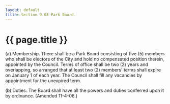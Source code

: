 ```yaml
---
layout: default 
title: Section 9.08 Park Board.
---
```


{{ page.title }}
================

​(a) Membership. There shall be a Park Board consisting of five (5)
members who shall be electors of the City and hold no compensated
position therein, appointed by the Council. Terms of office shall be two
(2) years and overlapping, so arranged that at least two (2) members'
terms shall expire on January 1 of each year. The Council shall fill any
vacancies by appointment for the unexpired term.

​(b) Duties. The Board shall have all the powers and duties conferred
upon it by ordinance. (Amended 11-4-08.)
